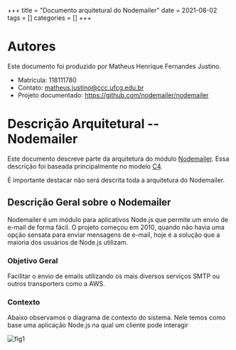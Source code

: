 +++
title = "Documento arquitetural do Nodemailer"
date = 2021-08-02
tags = []
categories = []
+++

# Autores

Este documento foi produzido por Matheus Henrique Fernandes Justino.

- Matrícula: 118111780
- Contato: matheus.justino@ccc.ufcg.edu.br
- Projeto documentado: https://github.com/nodemailer/nodemailer

# Descrição Arquitetural -- Nodemailer

Este documento descreve parte da arquitetura do módulo [Nodemailer](https://github.com/nodemailer/nodemailer). Essa descrição foi baseada principalmente no modelo [C4](https://c4model.com/).

É importante destacar não será descrita toda a arquitetura do Nodemailer.

## Descrição Geral sobre o Nodemailer

Nodemailer é um módulo para aplicativos Node.js que permite um envio de e-mail de forma fácil. O projeto começou em 2010, quando não havia uma opção sensata para enviar mensagens de e-mail, hoje é a solução que a maioria dos usuários de Node.js utilizam.

### Objetivo Geral

Facilitar o envio de emails utilizando os mais diversos serviços SMTP ou outros transporters como a AWS.

### Contexto

Abaixo observamos o diagrama de contexto do sistema. Nele temos como base uma aplicação Node.js na qual um cliente pode interagir

![fig1](Diagrama_de_Contexto.png)
